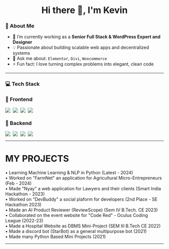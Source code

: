 <h1 align="center">Hi there 👋, I'm Kevin</h1>

### 🧠 About Me

- 🔭 I’m currently working as a **Senior Full Stack & WordPress Expert and Designer**
- 💡 Passionate about building scalable web apps and decentralized systems
- 💬 Ask me about: `Elementor`, `Divi`, `Woocommerce`
- ⚡ Fun fact: I love turning complex problems into elegant, clean code

---

### 💻 Tech Stack

### 🚀 Frontend
<div style="display: flex; flex-wrap: wrap; gap: 8px;">
  <img src="https://img.shields.io/badge/-React-61DAFB?logo=react&logoColor=white&style=flat" />
  <img src="https://img.shields.io/badge/-Next.js-000?logo=next.js" />
  <img src="https://img.shields.io/badge/-TailwindCSS-38b2ac?logo=tailwind-css&logoColor=white" />
  <img src="https://img.shields.io/badge/-Redux-764abc?logo=redux&logoColor=white" />
</div>

### 🧠 Backend
<div style="display: flex; flex-wrap: wrap; gap: 8px;">
  <img src="https://img.shields.io/badge/-Node.js-339933?logo=node.js&logoColor=white" />
  <img src="https://img.shields.io/badge/-Express.js-000?logo=express&logoColor=white" />
  <img src="https://img.shields.io/badge/-MongoDB-47A248?logo=mongodb&logoColor=white" />
  <img src="https://img.shields.io/badge/-PostgreSQL-336791?logo=postgresql&logoColor=white" />
</div>

---

# MY PROJECTS
• Learning Machine Learning & NLP in Python (Latest - 2024)  
• Worked on "FarmNet" an application for Agricultural Micro-Entrepreneurs (Feb - 2024)  
• Made "Nyay" a web application for Lawyers and their clients (Smart India Hackathon - 2023)  
• Worked on "DevBuddy" a social plaform for developers (2nd Place - SE Hackathon 2023)  
• Made an AI Product Reviewer (ReviewScope) (Sem IV B.Tech. CE 2023)    
• Collaborated on the event website for "Code Red" - Oculus Coding League (2022-23)    
• Made a Hospital Website as DBMS Mini-Project (SEM III B.Tech CE 2022)  
• Made a discord bot (StarBot) as a general multipurpose bot (2021)  
• Made many Python Based Mini Projects (2021)  

---


